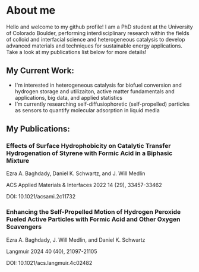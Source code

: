 # About me 
Hello and welcome to my github profile! I am a PhD student at the University of Colorado Boulder, performing interdisciplinary research within the fields of colloid and interfacial science and heterogeneous catalysis to develop advanced materials and techniques for sustainable energy applications. Take a look at my publications list below for more details!

## My Current Work:
- I'm interested in heterogeneous catalysis for biofuel conversion and hydrogen storage and utilizaiton, active matter fundamentals and applications, big data, and applied statistics
- I’m currently researching self-diffusiophoretic (self-propelled) particles as sensors to quantify molecular adsorption in liquid media

## My Publications:

  ### Effects of Surface Hydrophobicity on Catalytic Transfer Hydrogenation of Styrene with Formic Acid in a Biphasic Mixture

  Ezra A. Baghdady, Daniel K. Schwartz, and J. Will Medlin

  ACS Applied Materials & Interfaces 2022 14 (29), 33457-33462

  DOI: 10.1021/acsami.2c11732

  ### Enhancing the Self-Propelled Motion of Hydrogen Peroxide Fueled Active Particles with Formic Acid and Other Oxygen Scavengers

  Ezra A. Baghdady,  J. Will Medlin, and Daniel K. Schwartz

  Langmuir 2024 40 (40), 21097-21105
  
  DOI: 10.1021/acs.langmuir.4c02482
